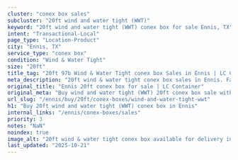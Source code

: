 ```yaml
---
cluster: "conex box sales"
subcluster: "20ft wind and water tight (WWT)"
keyword: "20ft wind and water tight (WWT) conex box for sale Ennis, TX"
intent: "Transactional-Local"
page_type: "Location-Product"
city: "Ennis, TX"
service_type: "conex box"
condition: "Wind & Water Tight"
size: "20ft"
title_tag: "20ft 97b Wind & Water Tight conex box Sales in Ennis | LC Container"
meta_description: "20ft wind & water tight conex box sales in Ennis. Fast delivery, competitive pricing. Serving conex boxes area. Quote ID: S1G. Call (214) 524-4168 for your free quote today."
original_title: "Ennis 20ft conex box for sale | LC Container"
original_meta: "Buy wind and water tight (WWT) 20ft conex box sale with local delivery in Ennis, TX. LC Container — local Since 2003. Request a fast quote today."
url_slug: "/ennis/buy/20ft/conex-boxes/wind-and-water-tight-wwt"
h1: "Buy 20ft wind and water tight (WWT) conex box in Ennis"
internal_links: "/ennis/conex-boxes/sales"
priority: 3
notes: "NaN"
noindex: true
image_alt: "20ft wind & water tight conex box available for delivery in Ennis"
last_updated: "2025-10-21"
---
```


<!-- TODO: Add unique city/inventory copy, images, and internal links here. -->
